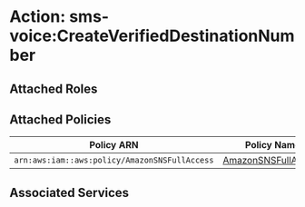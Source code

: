 # Action: sms-voice:CreateVerifiedDestinationNumber

## Attached Roles

## Attached Policies

| Policy ARN | Policy Name |
|------------|-------------|
| `arn:aws:iam::aws:policy/AmazonSNSFullAccess` | [AmazonSNSFullAccess](../policies.md#amazonsnsfullaccess) |

## Associated Services

